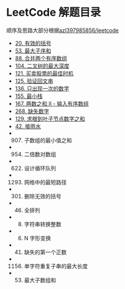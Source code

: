 # LeetCode 解题目录

顺序及思路大部分根据[azl397985856/leetcode](https://github.com/azl397985856/leetcode#简单难度)

- [20. 有效的括号](./020.md)
- [53. 最大子序和](./053.md)
- [88. 合并两个有序数组](./088.md)
- [104. 二叉树的最大深度](./104.md)
- [121. 买卖股票的最佳时机](./121.md)
- [125. 验证回文串](./125.md)
- [136. 只出现一次的数字](./136.md)
- [155. 最小栈](./155.md)
- [167. 两数之和 II - 输入有序数组](./167.md)
- [268. 缺失数字](./268.md)
- [129. 求根到叶子节点数字之和](./129.md)
- [42. 接雨水](./42.md)
- 907. 子数组的最小值之和
- 954. 二倍数对数组
- 622. 设计循环队列
- 1293. 网格中的最短路径
- 301. 删除无效的括号
- 46. 全排列
- 8. 字符串转换整数
- 6. N 字形变换
- 41. 缺失的第一个正数
- 1156. 单字符重复子串的最大长度
- 53. 最大子数组和
